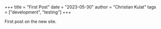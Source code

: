 +++
title = "First Post"
date = "2023-05-30"
author = "Christian Kulat"
tags = ["development", "testing"]
+++

First post on the new site.